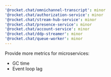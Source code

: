 ```yaml
---
'@rocket.chat/omnichannel-transcript': minor
'@rocket.chat/authorization-service': minor
'@rocket.chat/stream-hub-service': minor
'@rocket.chat/presence-service': minor
'@rocket.chat/account-service': minor
'@rocket.chat/ddp-streamer': minor
'@rocket.chat/queue-worker': minor
---
```


Provide more metrics for microservices:

- GC time
- Event loop lag
